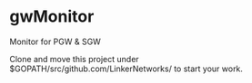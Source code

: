 # gwMonitor
Monitor for PGW & SGW

Clone and move this project under $GOPATH/src/github.com/LinkerNetworks/ to start your work.
